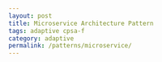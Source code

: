 ```yaml
---
layout: post
title: Microservice Architecture Pattern
tags: adaptive cpsa-f
category: adaptive
permalink: /patterns/microservice/
---
```

